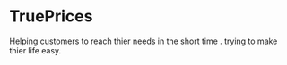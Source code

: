 # TruePrices
Helping customers to reach thier needs in the short time .
trying to make thier life easy.

